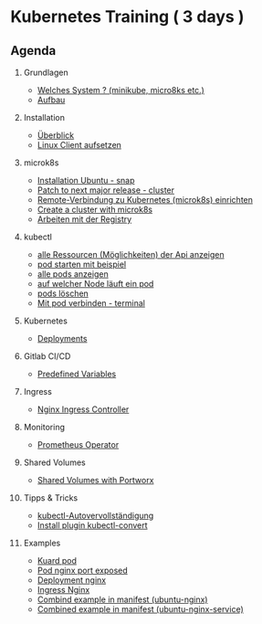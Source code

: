 # Kubernetes Training ( 3 days )

## Agenda 

  1. Grundlagen 
     * [Welches System ? (minikube, micro8ks etc.)](welches-system.md)
     * [Aufbau](architecture.md)
  1. Installation
     * [Überblick](overview-distros.md)
     * [Linux Client aufsetzen](linux-client-ubuntu-kubectl.md)
  1. microk8s 
     * [Installation Ubuntu - snap](microk8s/installation-ubuntu-snap.md)
     * [Patch to next major release - cluster](microk8s/patch-next-major.md)
     * [Remote-Verbindung zu Kubernetes (microk8s) einrichten](microk8s/connect-from-remote.md)
     * [Create a cluster with microk8s](microk8s/cluster.md)
     * [Arbeiten mit der Registry](microk8s/registry.md)
  1. kubectl
     * [alle Ressourcen (Möglichkeiten) der Api anzeigen](kubectl/api-resources.md)
     * [pod starten mit beispiel](kubectl/run-with-example.md)
     * [alle pods anzeigen](kubectl/get-pods.md)
     * [auf welcher Node läuft ein pod](kubectl/get-pods-o-wide.md)
     * [pods löschen](kubectl/delete-pod.md)
     * [Mit pod verbinden - terminal](kubectl/exec.md)

  1. Kubernetes 
     * [Deployments](kubernetes/deployments.md)

  1. Gitlab CI/CD 
     * [Predefined Variables](gitlab-ci-cd/predefined_variables.md)

  1. Ingress 
     * [Nginx Ingress Controller](ingress/nginx-ingress-controller.md) 

  1. Monitoring 
     * [Prometheus Operator](https://prometheus.io/docs/introduction/overview/)

  1. Shared Volumes 
     * [Shared Volumes with Portworx](shared-volumes/portworx.md)
  
  1. Tipps & Tricks 
     * [kubectl-Autovervollständigung](autocomplete.md) 
     * [Install plugin kubectl-convert](install-kubectl-convert.md)

  1. Examples 
     * [Kuard pod](examples/01-kuard-pod.md)
     * [Pod nginx port exposed](examples/02-pod-nginx-exposed.md)
     * [Deployment nginx](examples/03-deployment-nginx.md)
     * [Ingress Nginx](examples/04-ingress-nginx.md) 
     * [Combind example in manifest (ubuntu-nginx)](05-combined-ubuntu-nginx.md)
     * [Combined example in manifest (ubuntu-nginx-service)](06-combined-ubuntu-nginx-with-service.md)



